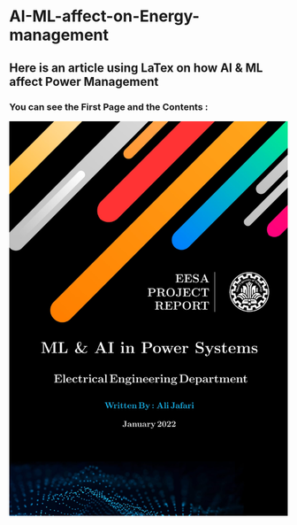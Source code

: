 # AI-ML-affect-on-Energy-management
## Here is an article using LaTex on how AI &amp; ML affect Power Management

### You can see the First Page and the Contents :

![First Page](https://github.com/alijafari79/AI-ML-affect-on-Energy-management/blob/main/First.jpg?raw=true|width=50)

